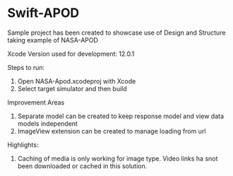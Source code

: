# Swift-APOD
Sample project has been created to showcase use of Design and Structure taking example of NASA-APOD

Xcode Version used for development: 12.0.1 

Steps to run:
1. Open NASA-Apod.xcodeproj with Xcode
2. Select target simulator and then build 


Improvement Areas
1. Separate model can be created to keep response model and view data models independent
2. ImageView extension can be created to manage loading from url

Highlights:
1. Caching of media is only working for image type. Video links ha snot been downloaded or cached in this solution.
